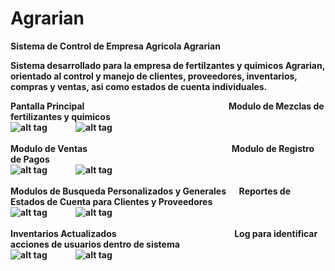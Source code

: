 # Agrarian
<b>Sistema de Control de Empresa Agricola Agrarian<b>

Sistema desarrollado para la empresa de fertilzantes y quimicos Agrarian, orientado al control y manejo de clientes, proveedores, inventarios, compras y ventas, asi como estados de cuenta individuales.

Pantalla Principal &emsp;&emsp;&emsp;&emsp;&emsp;&emsp;&emsp;&emsp;&emsp;&emsp;&emsp;&emsp;&emsp;&emsp;&emsp;&emsp;
Modulo de Mezclas de fertilizantes y quimicos </br>
![alt tag](https://cloud.githubusercontent.com/assets/20644475/26365469/55540332-3fad-11e7-9092-329d9bd126af.png)&emsp;&emsp;&emsp;
![alt tag](https://cloud.githubusercontent.com/assets/20644475/26365475/58ce7542-3fad-11e7-9bc0-7087684bb35e.png)</br></br>
Modulo de Ventas &emsp;&emsp;&emsp;&emsp;&emsp;&emsp;&emsp;&emsp;&emsp;&emsp;&emsp;&emsp;&emsp;&emsp;&emsp;&emsp;
Modulo de Registro de Pagos </br>
![alt tag](https://cloud.githubusercontent.com/assets/20644475/26365475/58ce7542-3fad-11e7-9bc0-7087684bb35e.png)&emsp;&emsp;&emsp;
![alt tag](https://cloud.githubusercontent.com/assets/20644475/26365384/160446e2-3fad-11e7-8449-bdadd20f5ed5.png)</br></br>
Modulos de Busqueda Personalizados y Generales &emsp;
Reportes de Estados de Cuenta para Clientes y Proveedores</br>
![alt tag](https://cloud.githubusercontent.com/assets/20644475/26365386/1867710c-3fad-11e7-89a0-45fb8b1a18f6.png)&emsp;&emsp;&emsp;
![alt tag](https://cloud.githubusercontent.com/assets/20644475/26365395/1d4d002e-3fad-11e7-8d17-f04004da2ecc.png)</br></br>
Inventarios Actualizados &emsp;&emsp;&emsp;&emsp;&emsp;&emsp;&emsp;&emsp;&emsp;&emsp;&emsp;&emsp;&emsp; 
Log para identificar acciones de usuarios dentro de sistema</br>
![alt tag](https://cloud.githubusercontent.com/assets/20644475/26365401/2000d48a-3fad-11e7-8e28-993e059a968f.png)&emsp;&emsp;&emsp;
![alt tag](https://cloud.githubusercontent.com/assets/20644475/26365412/26a5fedc-3fad-11e7-9b26-25133f8c11b2.png)</br></br>


